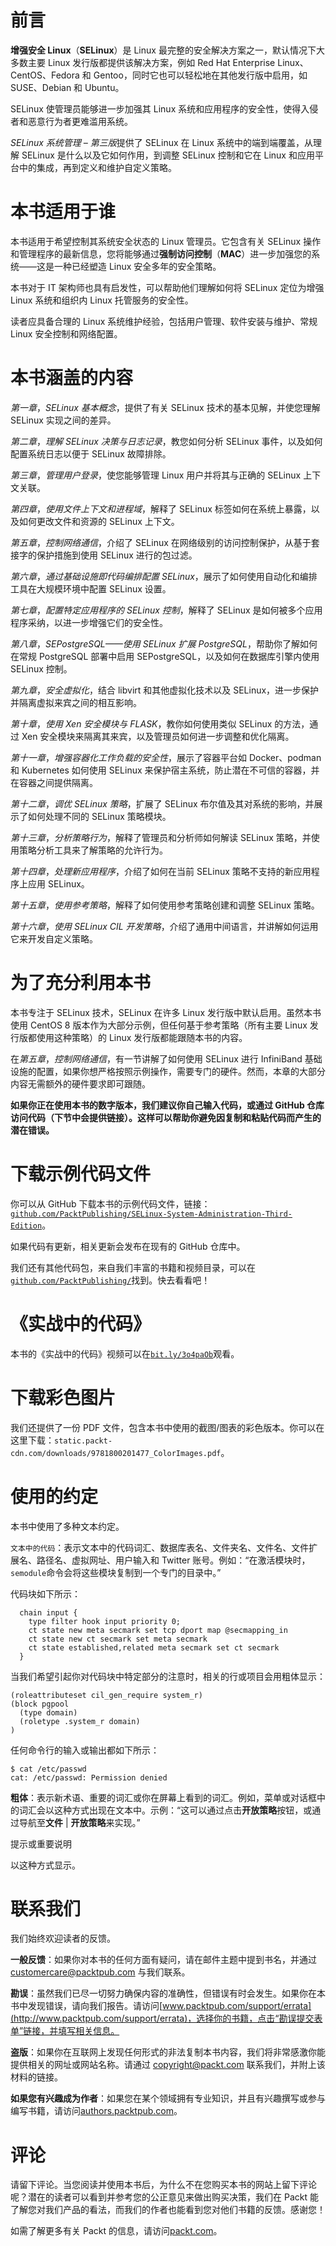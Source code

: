 # 前言

**增强安全 Linux**（**SELinux**）是 Linux 最完整的安全解决方案之一，默认情况下大多数主要 Linux 发行版都提供该解决方案，例如 Red Hat Enterprise Linux、CentOS、Fedora 和 Gentoo，同时它也可以轻松地在其他发行版中启用，如 SUSE、Debian 和 Ubuntu。

SELinux 使管理员能够进一步加强其 Linux 系统和应用程序的安全性，使得入侵者和恶意行为者更难滥用系统。

*SELinux 系统管理 – 第三版*提供了 SELinux 在 Linux 系统中的端到端覆盖，从理解 SELinux 是什么以及它如何作用，到调整 SELinux 控制和它在 Linux 和应用平台中的集成，再到定义和维护自定义策略。

# 本书适用于谁

本书适用于希望控制其系统安全状态的 Linux 管理员。它包含有关 SELinux 操作和管理程序的最新信息，您将能够通过**强制访问控制**（**MAC**）进一步加强您的系统——这是一种已经塑造 Linux 安全多年的安全策略。

本书对于 IT 架构师也具有启发性，可以帮助他们理解如何将 SELinux 定位为增强 Linux 系统和组织内 Linux 托管服务的安全性。

读者应具备合理的 Linux 系统维护经验，包括用户管理、软件安装与维护、常规 Linux 安全控制和网络配置。

# 本书涵盖的内容

*第一章*，*SELinux 基本概念*，提供了有关 SELinux 技术的基本见解，并使您理解 SELinux 实现之间的差异。

*第二章*，*理解 SELinux 决策与日志记录*，教您如何分析 SELinux 事件，以及如何配置系统日志以便于 SELinux 故障排除。

*第三章*，*管理用户登录*，使您能够管理 Linux 用户并将其与正确的 SELinux 上下文关联。

*第四章*，*使用文件上下文和进程域*，解释了 SELinux 标签如何在系统上暴露，以及如何更改文件和资源的 SELinux 上下文。

*第五章*，*控制网络通信*，介绍了 SELinux 在网络级别的访问控制保护，从基于套接字的保护措施到使用 SELinux 进行的包过滤。

*第六章*，*通过基础设施即代码编排配置 SELinux*，展示了如何使用自动化和编排工具在大规模环境中配置 SELinux 设置。

*第七章*，*配置特定应用程序的 SELinux 控制*，解释了 SELinux 是如何被多个应用程序采纳，以进一步增强它们的安全性。

*第八章*，*SEPostgreSQL——使用 SELinux 扩展 PostgreSQL*，帮助你了解如何在常规 PostgreSQL 部署中启用 SEPostgreSQL，以及如何在数据库引擎内使用 SELinux 控制。

*第九章*，*安全虚拟化*，结合 libvirt 和其他虚拟化技术以及 SELinux，进一步保护并隔离虚拟来宾之间的相互影响。

*第十章*，*使用 Xen 安全模块与 FLASK*，教你如何使用类似 SELinux 的方法，通过 Xen 安全模块来隔离其来宾，以及管理员如何进一步调整和优化隔离。

*第十一章*，*增强容器化工作负载的安全性*，展示了容器平台如 Docker、podman 和 Kubernetes 如何使用 SELinux 来保护宿主系统，防止潜在不可信的容器，并在容器之间提供隔离。

*第十二章*，*调优 SELinux 策略*，扩展了 SELinux 布尔值及其对系统的影响，并展示了如何处理不同的 SELinux 策略模块。

*第十三章*，*分析策略行为*，解释了管理员和分析师如何解读 SELinux 策略，并使用策略分析工具来了解策略的允许行为。

*第十四章*，*处理新应用程序*，介绍了如何在当前 SELinux 策略不支持的新应用程序上应用 SELinux。

*第十五章*，*使用参考策略*，解释了如何使用参考策略创建和调整 SELinux 策略。

*第十六章*，*使用 SELinux CIL 开发策略*，介绍了通用中间语言，并讲解如何运用它来开发自定义策略。

# 为了充分利用本书

本书专注于 SELinux 技术，SELinux 在许多 Linux 发行版中默认启用。虽然本书使用 CentOS 8 版本作为大部分示例，但任何基于参考策略（所有主要 Linux 发行版都使用这种策略）的 Linux 发行版都能跟随本书的内容。

在*第五章*，*控制网络通信*，有一节讲解了如何使用 SELinux 进行 InfiniBand 基础设施的配置，如果你想严格按照示例操作，需要专门的硬件。然而，本章的大部分内容无需额外的硬件要求即可跟随。

**如果你正在使用本书的数字版本，我们建议你自己输入代码，或通过 GitHub 仓库访问代码（下节中会提供链接）。这样可以帮助你避免因复制和粘贴代码而产生的潜在错误。**

# 下载示例代码文件

你可以从 GitHub 下载本书的示例代码文件，链接：[`github.com/PacktPublishing/SELinux-System-Administration-Third-Edition`](https://github.com/PacktPublishing/SELinux-System-Administration-Third-Edition)。

如果代码有更新，相关更新会发布在现有的 GitHub 仓库中。

我们还有其他代码包，来自我们丰富的书籍和视频目录，可以在[`github.com/PacktPublishing/`](https://github.com/PacktPublishing/)找到。快去看看吧！

# 《实战中的代码》

本书的《实战中的代码》视频可以在[`bit.ly/3o4paOb`](https://bit.ly/3o4paOb)观看。

# 下载彩色图片

我们还提供了一份 PDF 文件，包含本书中使用的截图/图表的彩色版本。你可以在这里下载：`static.packt-cdn.com/downloads/9781800201477_ColorImages.pdf`。

# 使用的约定

本书中使用了多种文本约定。

`文本中的代码`：表示文本中的代码词汇、数据库表名、文件夹名、文件名、文件扩展名、路径名、虚拟网址、用户输入和 Twitter 账号。例如：“在激活模块时，`semodule`命令会将这些模块复制到一个专门的目录中。”

代码块如下所示：

```
  chain input {
    type filter hook input priority 0;
    ct state new meta secmark set tcp dport map @secmapping_in
    ct state new ct secmark set meta secmark
    ct state established,related meta secmark set ct secmark
  }
```

当我们希望引起你对代码块中特定部分的注意时，相关的行或项目会用粗体显示：

```
(roleattributeset cil_gen_require system_r)
(block pgpool
  (type domain)
  (roletype .system_r domain)
)
```

任何命令行的输入或输出都如下所示：

```
$ cat /etc/passwd
cat: /etc/passwd: Permission denied
```

**粗体**：表示新术语、重要的词汇或你在屏幕上看到的词汇。例如，菜单或对话框中的词汇会以这种方式出现在文本中。示例：“这可以通过点击**开放策略**按钮，或通过导航至**文件** | **开放策略**来实现。”

提示或重要说明

以这种方式显示。

# 联系我们

我们始终欢迎读者的反馈。

**一般反馈**：如果你对本书的任何方面有疑问，请在邮件主题中提到书名，并通过 customercare@packtpub.com 与我们联系。

**勘误**：虽然我们已尽一切努力确保内容的准确性，但错误有时会发生。如果你在本书中发现错误，请向我们报告。请访问[www.packtpub.com/support/errata](http://www.packtpub.com/support/errata)，选择你的书籍，点击“勘误提交表单”链接，并填写相关信息。

**盗版**：如果你在互联网上发现任何形式的非法复制本书内容，我们将非常感激你能提供相关的网址或网站名称。请通过 copyright@packt.com 联系我们，并附上该材料的链接。

**如果您有兴趣成为作者**：如果您在某个领域拥有专业知识，并且有兴趣撰写或参与编写书籍，请访问[authors.packtpub.com](http://authors.packtpub.com)。

# 评论

请留下评论。当您阅读并使用本书后，为什么不在您购买本书的网站上留下评论呢？潜在的读者可以看到并参考您的公正意见来做出购买决策，我们在 Packt 能了解您对我们产品的看法，而我们的作者也能看到您对他们书籍的反馈。感谢您！

如需了解更多有关 Packt 的信息，请访问[packt.com](http://packt.com)。
